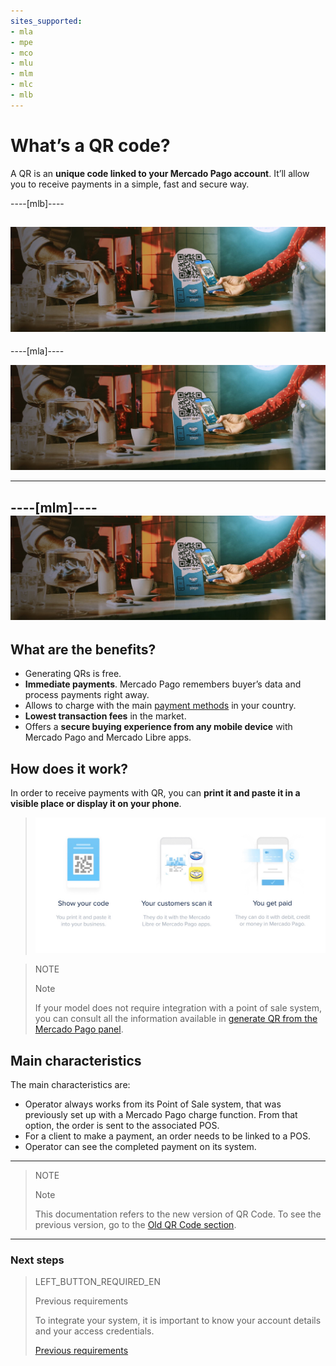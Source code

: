 ```yaml
---
sites_supported:
- mla
- mpe
- mco
- mlu
- mlm
- mlc
- mlb
---
```



# What’s a QR code?

A QR is an **unique code linked to your Mercado Pago account**. It’ll allow you to receive payments in a simple, fast and secure way.

----[mlb]----

![Pagos QR Mercado Pago](/images/mobile/qr_mla2.es.png)
------------
----[mla]----

![Pagos QR Mercado Pago](/images/mobile/qr_mla2.es.png)

------------
----[mlm]----
![Pagos QR Mercado Pago](/images/mobile/qr_mla2.es.png)
------------

## What are the benefits?

* Generating QRs is free.
* **Immediate payments**. Mercado Pago remembers buyer’s data and process payments right away.
* Allows to charge with the main [payment methods](https://www.mercadopago.com.ar/ayuda/medios-de-pago-cuotas-promociones_264) in your country. 
* **Lowest transaction fees** in the market.
* Offers a **secure buying experience from any mobile device** with Mercado Pago and Mercado Libre apps.

## How does it work?

In order to receive payments with QR, you can **print it and paste it in a visible place or display it on your phone**.

> ![Flujo QR](/images/mobile/qr_flujo.en.png)

<span></span>
> NOTE
>
> Note
>
> If your model does not require integration with a point of sale system, you can consult all the information available in [generate QR from the Mercado Pago panel](https://www.mercadopago[FAKER][URL][DOMAIN]/developers/en/guides/in-person-payments/qr-code/integrations-front).

## Main characteristics

The main characteristics are:

- Operator always works from its Point of Sale system, that was previously set up with a Mercado Pago charge function. From that option, the order is sent to the associated POS.
- For a client to make a payment, an order needs to be linked to a POS.
- Operator can see the completed payment on its system.

---

> NOTE
> 
> Note
> 
> This documentation refers to the new version of QR Code. To see the previous version, go to the [Old QR Code section](https://www.mercadopago.com.ar/developers/en/guides/in-person-payments/qr-code-legacy/introduction/).

---
### Next steps


> LEFT_BUTTON_REQUIRED_EN
>
> Previous requirements
>
>  To integrate your system, it is important to know your account details and your access credentials.
>
> [Previous requirements](https://www.mercadopago.com.ar/developers/en/guides/in-person-payments/qr-code/pre-requisites/)
